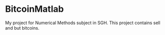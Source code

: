 # BitcoinMatlab
My project for Numerical Methods subject in SGH. This project contains sell and but bitcoins.
